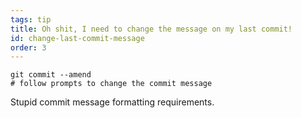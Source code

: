 ```yaml
---
tags: tip
title: Oh shit, I need to change the message on my last commit!
id: change-last-commit-message
order: 3
---
```

```git
git commit --amend
# follow prompts to change the commit message
```

Stupid commit message formatting requirements.